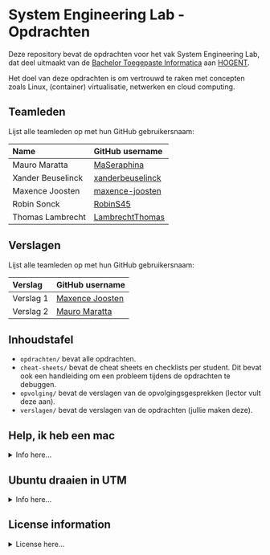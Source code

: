 # System Engineering Lab - Opdrachten

Deze repository bevat de opdrachten voor het vak System Engineering Lab, dat deel uitmaakt van de [Bachelor Toegepaste Informatica](https://www.hogent.be/opleidingen/bachelors/toegepaste-informatica/) aan [HOGENT](https://www.hogent.be/).

Het doel van deze opdrachten is om vertrouwd te raken met concepten zoals Linux, (container) virtualisatie, netwerken en cloud computing.

## Teamleden

Lijst alle teamleden op met hun GitHub gebruikersnaam:

| Name              | GitHub username                                         |
| :---------------- | :------------------------------------------------------ |
| Mauro Maratta     | [MaSeraphina](https://github.com/MaSeraphina)           |
| Xander Beuselinck | [xanderbeuselinck](https://github.com/xanderbeuselinck) |
| Maxence Joosten   | [maxence-joosten](https://github.com/maxence-joosten)   |
| Robin Sonck       | [RobinS45](https://github.com/RobinS45)                 |
| Thomas Lambrecht  | [LambrechtThomas](https://github.com/LambrechtThomas)   |

## Verslagen

Lijst alle teamleden op met hun GitHub gebruikersnaam:

| Verslag   | GitHub username                                       |
| :-------- | :---------------------------------------------------- |
| Verslag 1 | [Maxence Joosten](https://github.com/maxence-joosten) |
| Verslag 2 | [Mauro Maratta](https://github.com/MaSeraphina)       |

## Inhoudstafel

- `opdrachten/` bevat alle opdrachten.
- `cheat-sheets/` bevat de cheat sheets en checklists per student. Dit bevat ook een handleiding om een probleem tijdens de opdrachten te debuggen.
- `opvolging/` bevat de verslagen van de opvolgingsgesprekken (lector vult deze aan).
- `verslagen/` bevat de verslagen van de opdrachten (jullie maken deze).

## Help, ik heb een mac

<details>

<summary> Info here... </summary>

De nieuwe Apple Silicon processoren zorgen tijdens de opdrachten van System Engineering Lab wel eens voor problemen aangezien deze gebruik maken van de ARM-architectuur. De virtuele machines die o.a. voor dit OLOD gebruikt worden, gebruiken deze architectuur niet. Hierdoor is het iets meer werk om de virtuele machines aan te maken, maar het is wel mogelijk.

Er zijn drie opties om virtuele machines aan te maken op macbooks met Apple Silicon:

- **UTM (voorkeur)**: <https://mac.getutm.app/>
  - Dit is gratis te downloaden via de website, in de App Store wordt er \$ 9,99 voor gevraagd. Als je de developers wil bedanken voor hun werk, download je via de App Store. In het andere geval via de website.
  - Dit is momenteel de **voorkeursoplossing**.
- Parallels: <https://www.parallels.com/nl/>
  - Dit is geen gratis software en kost wel wat.
  - Er geldt 50% korting voor studenten: <https://www.parallels.com/nl/landingpage/pd/education/>.
- VirtualBox for ARM: <https://www.virtualbox.org/wiki/Testbuilds>

  - In de toekomst zou dit de voorkeursoplossing moeten worden, maar momenteel is deze nog onstabiel.

</details>

## Ubuntu draaien in UTM

<details>

<summary> Info here... </summary>

1. Download het ISO-bestand voor Ubuntu Desktop LTS voor ARM architecturen via <https://cdimage.ubuntu.com/jammy/daily-live/pending/>.
2. Volg de stappen uit de documentatie van UTM onder **Creating a new virtual machine**: <https://docs.getutm.app/guides/ubuntu/#creating-a-new-virtual-machine>.
   - In deze stappen spreekt men wel over een Ubuntu Server ISO-bestand, dit vervang je logischerwijs door het gedownloade Ubuntu Desktop ISO-bestand.
   - Stap 7 mag je overslaan.
3. Na het doorlopen van deze 9 stappen, heb je een werkende Ubuntu Desktop virtuele machine.

</details>

## License information

<details>

<summary> License here... </summary>

The assignment and all documentation are shared under the [Creative Commons Attribution 4.0 International](http://creativecommons.org/licenses/by/4.0/) license. All code (both scaffolding and testing code) is subject to the MIT license. See [LICENSE.md](LICENSE.md) for details.

Questions and remarks about this assignment are welcome (use the Issues), as well as improvements, fixes, etc. (you can submit a Pull Request). However, technical support on getting the setup working, or on solving the assignment is reserved to students take the courses for which it was developed.

</details>
